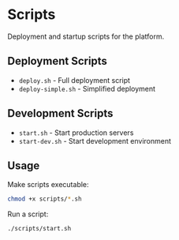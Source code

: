 # Scripts

Deployment and startup scripts for the platform.

## Deployment Scripts

- `deploy.sh` - Full deployment script
- `deploy-simple.sh` - Simplified deployment

## Development Scripts

- `start.sh` - Start production servers
- `start-dev.sh` - Start development environment

## Usage

Make scripts executable:
```bash
chmod +x scripts/*.sh
```

Run a script:
```bash
./scripts/start.sh
```

